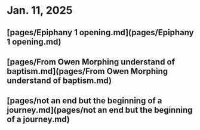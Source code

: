 # Jan. 11, 2025

## [pages/Epiphany 1 opening.md](pages/Epiphany 1 opening.md)

## [pages/From Owen Morphing understand of baptism.md](pages/From Owen Morphing understand of baptism.md)
## [pages/not an end but the beginning of a journey.md](pages/not an end but the beginning of a journey.md)

